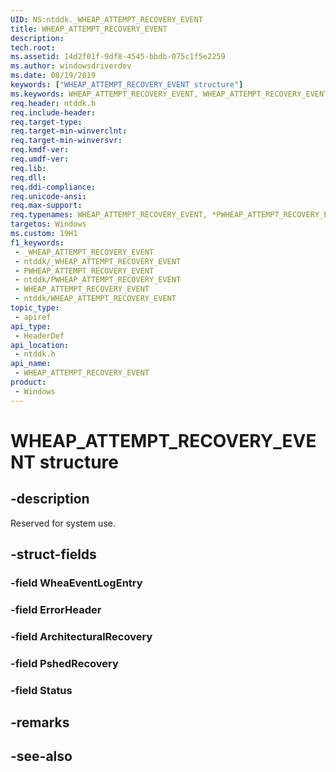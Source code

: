 ```yaml
---
UID: NS:ntddk._WHEAP_ATTEMPT_RECOVERY_EVENT
title: WHEAP_ATTEMPT_RECOVERY_EVENT
description: 
tech.root: 
ms.assetid: 14d2f01f-9df8-4545-bbdb-075c1f5e2259
ms.author: windowsdriverdev
ms.date: 08/19/2019
keywords: ["WHEAP_ATTEMPT_RECOVERY_EVENT structure"]
ms.keywords: WHEAP_ATTEMPT_RECOVERY_EVENT, WHEAP_ATTEMPT_RECOVERY_EVENT, *PWHEAP_ATTEMPT_RECOVERY_EVENT,
req.header: ntddk.h
req.include-header: 
req.target-type: 
req.target-min-winverclnt: 
req.target-min-winversvr: 
req.kmdf-ver: 
req.umdf-ver: 
req.lib: 
req.dll: 
req.ddi-compliance: 
req.unicode-ansi: 
req.max-support: 
req.typenames: WHEAP_ATTEMPT_RECOVERY_EVENT, *PWHEAP_ATTEMPT_RECOVERY_EVENT
targetos: Windows
ms.custom: 19H1
f1_keywords:
 - _WHEAP_ATTEMPT_RECOVERY_EVENT
 - ntddk/_WHEAP_ATTEMPT_RECOVERY_EVENT
 - PWHEAP_ATTEMPT_RECOVERY_EVENT
 - ntddk/PWHEAP_ATTEMPT_RECOVERY_EVENT
 - WHEAP_ATTEMPT_RECOVERY_EVENT
 - ntddk/WHEAP_ATTEMPT_RECOVERY_EVENT
topic_type:
 - apiref
api_type:
 - HeaderDef
api_location:
 - ntddk.h
api_name:
 - WHEAP_ATTEMPT_RECOVERY_EVENT
product:
 - Windows
---
```


# WHEAP_ATTEMPT_RECOVERY_EVENT structure


## -description

Reserved for system use.

## -struct-fields

### -field WheaEventLogEntry

### -field ErrorHeader

### -field ArchitecturalRecovery

### -field PshedRecovery

### -field Status

## -remarks

## -see-also

